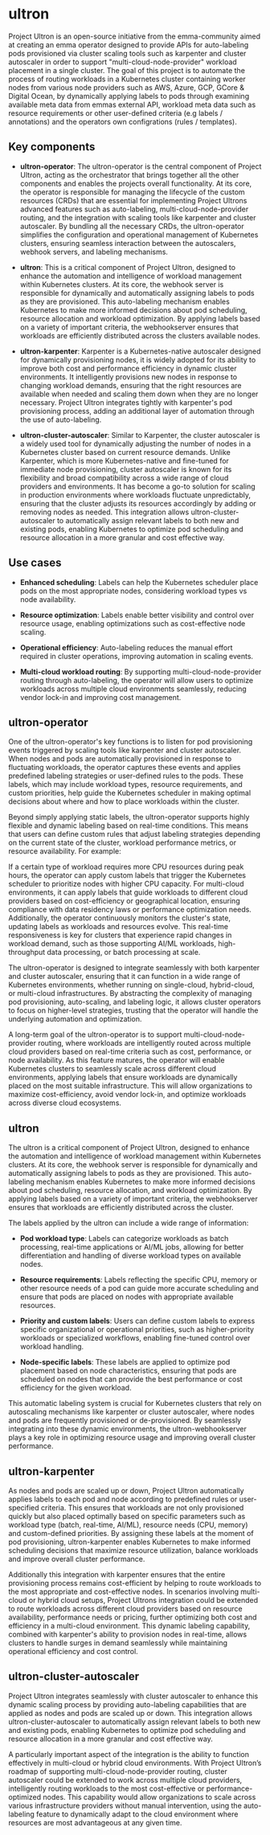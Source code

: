 # ultron

Project Ultron is an open-source initiative from the emma-community aimed at creating an emma operator designed to provide APIs for auto-labeling pods provisioned via cluster scaling tools such as karpenter and cluster autoscaler in order to support "multi-cloud-node-provider" workload placement in a single cluster. The goal of this project is to automate the process of routing workloads in a Kubernetes cluster containing worker nodes from various node providers such as AWS, Azure, GCP, GCore & Digital Ocean, by dynamically applying labels to pods through examining available meta data from emmas external API, workload meta data such as resource requirements or other user-defined criteria (e.g labels / annotations) and the operators own configrations (rules / templates).

## Key components

- **ultron-operator**: The ultron-operator is the central component of Project Ultron, acting as the orchestrator that brings together all the other components and enables the projects overall functionality. At its core, the operator is responsible for managing the lifecycle of the custom resources (CRDs) that are essential for implementing Project Ultrons advanced features such as auto-labeling, multi-cloud-node-provider routing, and the integration with scaling tools like karpenter and cluster autoscaler. By bundling all the necessary CRDs, the ultron-operator simplifies the configuration and operational management of Kubernetes clusters, ensuring seamless interaction between the autoscalers, webhook servers, and labeling mechanisms.

- **ultron**: This is a critical component of Project Ultron, designed to enhance the automation and intelligence of workload management within Kubernetes clusters. At its core, the webhook server is responsible for dynamically and automatically assigning labels to pods as they are provisioned. This auto-labeling mechanism enables Kubernetes to make more informed decisions about pod scheduling, resource allocation and workload optimization. By applying labels based on a variety of important criteria, the webhookserver ensures that workloads are efficiently distributed across the clusters available nodes.

- **ultron-karpenter**: Karpenter is a Kubernetes-native autoscaler designed for dynamically provisioning nodes, it is widely adopted for its ability to improve both cost and performance efficiency in dynamic cluster environments. It intelligently provisions new nodes in response to changing workload demands, ensuring that the right resources are available when needed and scaling them down when they are no longer necessary. Project Ultron integrates tightly with karpenter's pod provisioning process, adding an additional layer of automation through the use of auto-labeling.

- **ultron-cluster-autoscaler**: Similar to Karpenter, the cluster autoscaler is a widely used tool for dynamically adjusting the number of nodes in a Kubernetes cluster based on current resource demands. Unlike Karpenter, which is more Kubernetes-native and fine-tuned for immediate node provisioning, cluster autoscaler is known for its flexibility and broad compatibility across a wide range of cloud providers and environments. It has become a go-to solution for scaling in production environments where workloads fluctuate unpredictably, ensuring that the cluster adjusts its resources accordingly by adding or removing nodes as needed. This integration allows ultron-cluster-autoscaler to automatically assign relevant labels to both new and existing pods, enabling Kubernetes to optimize pod scheduling and resource allocation in a more granular and cost effective way.

## Use cases

- **Enhanced scheduling**: Labels can help the Kubernetes scheduler place pods on the most appropriate nodes, considering workload types vs node availability.

- **Resource optimization**: Labels enable better visibility and control over resource usage, enabling optimizations such as cost-effective node scaling.

- **Operational efficiency**: Auto-labeling reduces the manual effort required in cluster operations, improving automation in scaling events.

- **Multi-cloud workload routing**: By supporting multi-cloud-node-provider routing through auto-labeling, the operator will allow users to optimize workloads across multiple cloud environments seamlessly, reducing vendor lock-in and improving cost management.

## ultron-operator

One of the ultron-operator's key functions is to listen for pod provisioning events triggered by scaling tools like karpenter and cluster autoscaler. When nodes and pods are automatically provisioned in response to fluctuating workloads, the operator captures these events and applies predefined labeling strategies or user-defined rules to the pods. These labels, which may include workload types, resource requirements, and custom priorities, help guide the Kubernetes scheduler in making optimal decisions about where and how to place workloads within the cluster.

Beyond simply applying static labels, the ultron-operator supports highly flexible and dynamic labeling based on real-time conditions. This means that users can define custom rules that adjust labeling strategies depending on the current state of the cluster, workload performance metrics, or resource availability. For example:

If a certain type of workload requires more CPU resources during peak hours, the operator can apply custom labels that trigger the Kubernetes scheduler to prioritize nodes with higher CPU capacity.
For multi-cloud environments, it can apply labels that guide workloads to different cloud providers based on cost-efficiency or geographical location, ensuring compliance with data residency laws or performance optimization needs.
Additionally, the operator continuously monitors the cluster's state, updating labels as workloads and resources evolve. This real-time responsiveness is key for clusters that experience rapid changes in workload demand, such as those supporting AI/ML workloads, high-throughput data processing, or batch processing at scale.

The ultron-operator is designed to integrate seamlessly with both karpenter and cluster autoscaler, ensuring that it can function in a wide range of Kubernetes environments, whether running on single-cloud, hybrid-cloud, or multi-cloud infrastructures. By abstracting the complexity of managing pod provisioning, auto-scaling, and labeling logic, it allows cluster operators to focus on higher-level strategies, trusting that the operator will handle the underlying automation and optimization.

A long-term goal of the ultron-operator is to support multi-cloud-node-provider routing, where workloads are intelligently routed across multiple cloud providers based on real-time criteria such as cost, performance, or node availability. As this feature matures, the operator will enable Kubernetes clusters to seamlessly scale across different cloud environments, applying labels that ensure workloads are dynamically placed on the most suitable infrastructure. This will allow organizations to maximize cost-efficiency, avoid vendor lock-in, and optimize workloads across diverse cloud ecosystems.

## ultron

The ultron is a critical component of Project Ultron, designed to enhance the automation and intelligence of workload management within Kubernetes clusters. At its core, the webhook server is responsible for dynamically and automatically assigning labels to pods as they are provisioned. This auto-labeling mechanism enables Kubernetes to make more informed decisions about pod scheduling, resource allocation, and workload optimization. By applying labels based on a variety of important criteria, the webhookserver ensures that workloads are efficiently distributed across the cluster.

The labels applied by the ultron can include a wide range of information:

- **Pod workload type**: Labels can categorize workloads as batch processing, real-time applications or AI/ML jobs, allowing for better differentiation and handling of diverse workload types on available nodes.

- **Resource requirements**: Labels reflecting the specific CPU, memory or other resource needs of a pod can guide more accurate scheduling and ensure that pods are placed on nodes with appropriate available resources.

- **Priority and custom labels**: Users can define custom labels to express specific organizational or operational priorities, such as higher-priority workloads or specialized workflows, enabling fine-tuned control over workload handling.

- **Node-specific labels**: These labels are applied to optimize pod placement based on node characteristics, ensuring that pods are scheduled on nodes that can provide the best performance or cost efficiency for the given workload.

This automatic labeling system is crucial for Kubernetes clusters that rely on autoscaling mechanisms like karpenter or cluster autoscaler, where nodes and pods are frequently provisioned or de-provisioned. By seamlessly integrating into these dynamic environments, the ultron-webhookserver plays a key role in optimizing resource usage and improving overall cluster performance.

## ultron-karpenter

As nodes and pods are scaled up or down, Project Ultron automatically applies labels to each pod and node according to predefined rules or user-specified criteria. This ensures that workloads are not only provisioned quickly but also placed optimally based on specific parameters such as workload type (batch, real-time, AI/ML), resource needs (CPU, memory) and custom-defined priorities. By assigning these labels at the moment of pod provisioning, ultron-karpenter enables Kubernetes to make informed scheduling decisions that maximize resource utilization, balance workloads and improve overall cluster performance.

Additionally this integration with karpenter ensures that the entire provisioning process remains cost-efficient by helping to route workloads to the most appropriate and cost-effective nodes. In scenarios involving multi-cloud or hybrid cloud setups, Project Ultrons integration could be extended to route workloads across different cloud providers based on resource availability, performance needs or pricing, further optimizing both cost and efficiency in a multi-cloud environment. This dynamic labeling capability, combined with karpenter's ability to provision nodes in real-time, allows clusters to handle surges in demand seamlessly while maintaining operational efficiency and cost control.

## ultron-cluster-autoscaler

Project Ultron integrates seamlessly with cluster autoscaler to enhance this dynamic scaling process by providing auto-labeling capabilities that are applied as nodes and pods are scaled up or down. This integration allows ultron-cluster-autoscaler to automatically assign relevant labels to both new and existing pods, enabling Kubernetes to optimize pod scheduling and resource allocation in a more granular and cost effective way.

A particularly important aspect of the integration is the ability to function effectively in multi-cloud or hybrid cloud environments. With Project Ultron’s roadmap of supporting multi-cloud-node-provider routing, cluster autoscaler could be extended to work across multiple cloud providers, intelligently routing workloads to the most cost-effective or performance-optimized nodes. This capability would allow organizations to scale across various infrastructure providers without manual intervention, using the auto-labeling feature to dynamically adapt to the cloud environment where resources are most advantageous at any given time.
